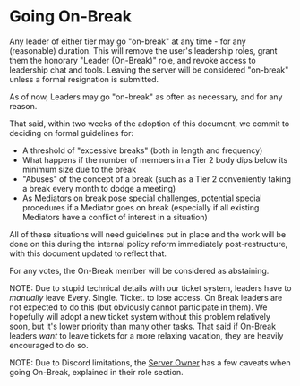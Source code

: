 # Going On-Break

Any leader of either tier may go "on-break" at any time - for any (reasonable) duration. This will remove the user's leadership roles, grant them the honorary "Leader (On-Break)" role, and revoke access to leadership chat and tools. Leaving the server will be considered "on-break" unless a formal resignation is submitted.

As of now, Leaders may go "on-break" as often as necessary, and for any reason.

That said, within two weeks of the adoption of this document, we commit to deciding on formal guidelines for:
- A threshold of "excessive breaks" (both in length and frequency)
- What happens if the number of members in a Tier 2 body dips below its minimum size due to the break 
- "Abuses" of the concept of a break (such as a Tier 2 conveniently taking a break every month to dodge a meeting) 
- As Mediators on break pose special challenges, potential special procedures if a Mediator goes on break (especially if all existing Mediators have a conflict of interest in a situation) 

All of these situations will need guidelines put in place and the work will be done on this during the internal policy reform immediately post-restructure, with this document updated to reflect that.

For any votes, the On-Break member will be considered as abstaining.

NOTE: Due to stupid technical details with our ticket system, leaders have to *manually* leave Every. Single. Ticket. to lose access. On Break leaders are not expected to do this (but obviously cannot participate in them). We hopefully will adopt a new ticket system without this problem relatively soon, but it's lower priority than many other tasks. That said if On-Break leaders *want* to leave tickets for a more relaxing vacation, they are heavily encouraged to do so.

NOTE: Due to Discord limitations, the [Server Owner](#server-owner) has a few caveats when going On-Break, explained in their role section.
